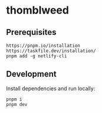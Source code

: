 # thomblweed

## Prerequisites

```
https://pnpm.io/installation
https://taskfile.dev/installation/
pnpm add -g netlify-cli
```

## Development

Install dependencies and run locally:

```
pnpm i
pnpm dev
```
